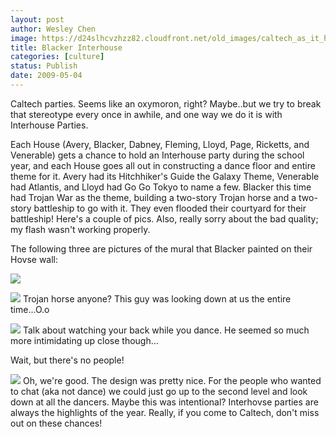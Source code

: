 ```yaml
---
layout: post
author: Wesley Chen
image: https://d24slhcvzhzz82.cloudfront.net/old_images/caltech_as_it_happens/6a0105349b8251970b0115706882e0970b.jpg
title: Blacker Interhouse
categories: [culture]
status: Publish
date: 2009-05-04
---
```



Caltech parties. Seems like an oxymoron, right? Maybe..but we try to break that stereotype every once in awhile, and one way we do it is with Interhouse Parties.

Each House (Avery, Blacker, Dabney, Fleming, Lloyd, Page, Ricketts, and Venerable) gets a chance to hold an Interhouse party during the school year, and each House goes all out in constructing a dance floor and entire theme for it. 
Avery had its Hitchhiker's Guide the Galaxy Theme, Venerable had Atlantis, and Lloyd had Go Go Tokyo to name a few. Blacker this time had Trojan War as the theme, building a two-story Trojan horse and a two-story battleship to go with it. They even flooded their courtyard for their battleship! 
Here's a couple of pics. Also, really sorry about the bad quality; my flash wasn't working properly.

The following three are pictures of the mural that Blacker painted on their Hovse wall:


![](https://d24slhcvzhzz82.cloudfront.net/old_images/6a0105349b8251970b01156f7283c9970c.jpg)

![](https://d24slhcvzhzz82.cloudfront.net/old_images/caltech_as_it_happens/6a0105349b8251970b0115706883f0970b.jpg)
Trojan horse anyone? This guy was looking down at us the entire time...O.o


![](https://d24slhcvzhzz82.cloudfront.net/old_images/caltech_as_it_happens/6a0105349b8251970b0115706884d4970b.jpg)
Talk about watching your back while you dance. He seemed so much more intimidating up close though...

Wait, but there's no people!


![](https://d24slhcvzhzz82.cloudfront.net/old_images/caltech_as_it_happens/6a0105349b8251970b01156f7286e1970c.jpg)
Oh, we're good. The design was pretty nice. For the people who wanted to chat (aka not dance) we could just go up to the second level and look down at all the dancers. Maybe this was intentional?
Interhovse parties are always the highlights of the year. Really, if you come to Caltech, don't miss out on these chances!
